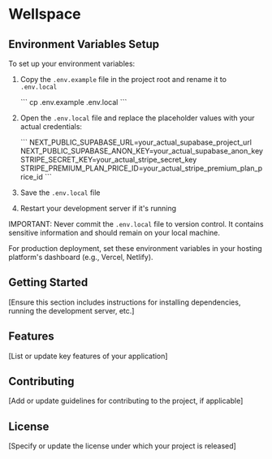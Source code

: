 # Wellspace

## Environment Variables Setup

To set up your environment variables:

1. Copy the `.env.example` file in the project root and rename it to `.env.local`

   \`\`\`
   cp .env.example .env.local
   \`\`\`

2. Open the `.env.local` file and replace the placeholder values with your actual credentials:

   \`\`\`
   NEXT_PUBLIC_SUPABASE_URL=your_actual_supabase_project_url
   NEXT_PUBLIC_SUPABASE_ANON_KEY=your_actual_supabase_anon_key
   STRIPE_SECRET_KEY=your_actual_stripe_secret_key
   STRIPE_PREMIUM_PLAN_PRICE_ID=your_actual_stripe_premium_plan_price_id
   \`\`\`

3. Save the `.env.local` file

4. Restart your development server if it's running

IMPORTANT: Never commit the `.env.local` file to version control. It contains sensitive information and should remain on your local machine.

For production deployment, set these environment variables in your hosting platform's dashboard (e.g., Vercel, Netlify).

## Getting Started

[Ensure this section includes instructions for installing dependencies, running the development server, etc.]

## Features

[List or update key features of your application]

## Contributing

[Add or update guidelines for contributing to the project, if applicable]

## License

[Specify or update the license under which your project is released]


